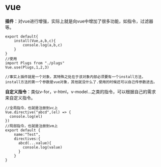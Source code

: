 # vue

**插件**：对vue进行增强，实际上就是向vue中增加了很多功能，如指令，过滤器等。

```vue
export default{
    install(Vue,a,b,c){
        console.log(a,b,c)
    }
}
//使用
import Plugs from "./plugs"
Vue.use(Plugs,1,2,3)

//事实上插件就是一个对象，其特殊之处在于该对象内部必须要有一个install方法，install方法的第一个参数是vue对象，其他就没什么了.使用的时候还可以自己传参数进去。
```

**自定义指令**：类似v-for，v-html，v-model...之类的指令，可以根据自己的需求来自定义指令。

```vue
//全局指令，也就是注册到vc上
Vue.directive("abcd",(el) => {
  console.log(el)
})
//局部指令，也就是注册到vm上
export default {
    name:"Test",
    directives:{
      abcd(...value){
        console.log(value)
      }
    }
}
```

